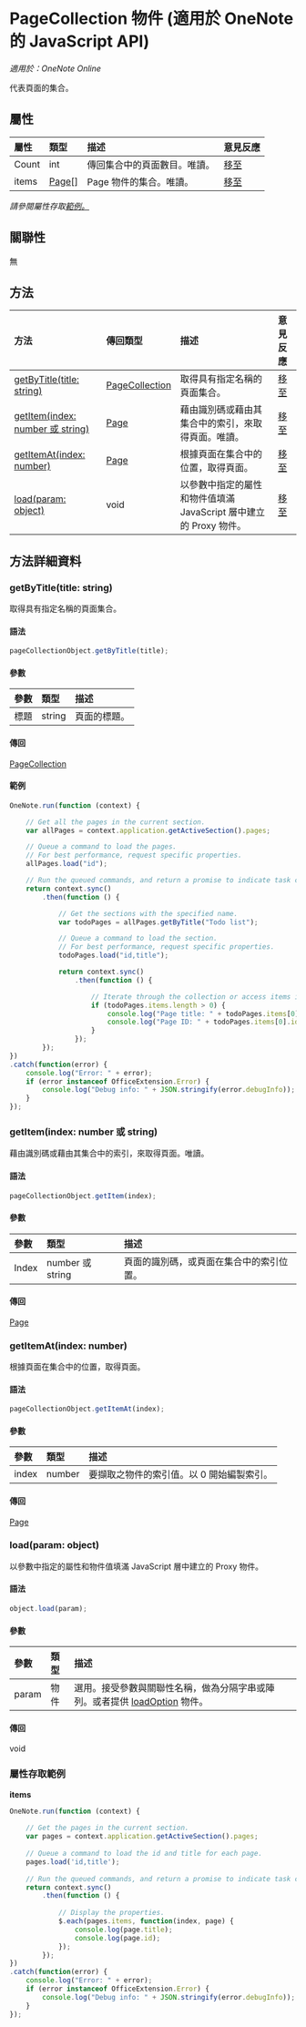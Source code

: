 # <a name="pagecollection-object-(javascript-api-for-onenote)"></a>PageCollection 物件 (適用於 OneNote 的 JavaScript API)

_適用於：OneNote Online_  


代表頁面的集合。

## <a name="properties"></a>屬性

| 屬性	     | 類型	   |描述|意見反應|
|:---------------|:--------|:----------|:-------|
|Count|int|傳回集合中的頁面數目。唯讀。|[移至](https://github.com/OfficeDev/office-js-docs/issues/new?title=OneNote-pageCollection-count)|
|items|[Page[]](page.md)|Page 物件的集合。唯讀。|[移至](https://github.com/OfficeDev/office-js-docs/issues/new?title=OneNote-pageCollection-items)|

_請參閱屬性存取[範例。](#property-access-examples)_

## <a name="relationships"></a>關聯性
無


## <a name="methods"></a>方法

| 方法           | 傳回類型    |描述| 意見反應|
|:---------------|:--------|:----------|:-------|
|[getByTitle(title: string)](#getbytitletitle-string)|[PageCollection](pagecollection.md)|取得具有指定名稱的頁面集合。|[移至](https://github.com/OfficeDev/office-js-docs/issues/new?title=OneNote-pageCollection-getByTitle)|
|[getItem(index: number 或 string)](#getitemindex-number-or-string)|[Page](page.md)|藉由識別碼或藉由其集合中的索引，來取得頁面。唯讀。|[移至](https://github.com/OfficeDev/office-js-docs/issues/new?title=OneNote-pageCollection-getItem)|
|[getItemAt(index: number)](#getitematindex-number)|[Page](page.md)|根據頁面在集合中的位置，取得頁面。|[移至](https://github.com/OfficeDev/office-js-docs/issues/new?title=OneNote-pageCollection-getItemAt)|
|[load(param: object)](#loadparam-object)|void|以參數中指定的屬性和物件值填滿 JavaScript 層中建立的 Proxy 物件。|[移至](https://github.com/OfficeDev/office-js-docs/issues/new?title=OneNote-pageCollection-load)|

## <a name="method-details"></a>方法詳細資料


### <a name="getbytitle(title:-string)"></a>getByTitle(title: string)
取得具有指定名稱的頁面集合。

#### <a name="syntax"></a>語法
```js
pageCollectionObject.getByTitle(title);
```

#### <a name="parameters"></a>參數
| 參數	    | 類型	   |描述|
|:---------------|:--------|:----------|
|標題|string|頁面的標題。|

#### <a name="returns"></a>傳回
[PageCollection](pagecollection.md)

#### <a name="examples"></a>範例
```js
OneNote.run(function (context) {

    // Get all the pages in the current section.
    var allPages = context.application.getActiveSection().pages;

    // Queue a command to load the pages. 
    // For best performance, request specific properties.
    allPages.load("id"); 

    // Run the queued commands, and return a promise to indicate task completion.
    return context.sync()
        .then(function () {

            // Get the sections with the specified name.
            var todoPages = allPages.getByTitle("Todo list");

            // Queue a command to load the section. 
            // For best performance, request specific properties.
            todoPages.load("id,title"); 

            return context.sync()
                .then(function () {

                    // Iterate through the collection or access items individually by index.
                    if (todoPages.items.length > 0) {
                        console.log("Page title: " + todoPages.items[0].title);
                        console.log("Page ID: " + todoPages.items[0].id);
                    }
                });
        });
})
.catch(function(error) {
    console.log("Error: " + error);
    if (error instanceof OfficeExtension.Error) {
        console.log("Debug info: " + JSON.stringify(error.debugInfo));
    }
});
```

### <a name="getitem(index:-number-or-string)"></a>getItem(index: number 或 string)
藉由識別碼或藉由其集合中的索引，來取得頁面。唯讀。

#### <a name="syntax"></a>語法
```js
pageCollectionObject.getItem(index);
```

#### <a name="parameters"></a>參數
| 參數	    | 類型	   |描述|
|:---------------|:--------|:----------|
|Index|number 或 string|頁面的識別碼，或頁面在集合中的索引位置。|

#### <a name="returns"></a>傳回
[Page](page.md)

### <a name="getitemat(index:-number)"></a>getItemAt(index: number)
根據頁面在集合中的位置，取得頁面。

#### <a name="syntax"></a>語法
```js
pageCollectionObject.getItemAt(index);
```

#### <a name="parameters"></a>參數
| 參數	    | 類型	   |描述|
|:---------------|:--------|:----------|
|index|number|要擷取之物件的索引值。以 0 開始編製索引。|

#### <a name="returns"></a>傳回
[Page](page.md)

### <a name="load(param:-object)"></a>load(param: object)
以參數中指定的屬性和物件值填滿 JavaScript 層中建立的 Proxy 物件。

#### <a name="syntax"></a>語法
```js
object.load(param);
```

#### <a name="parameters"></a>參數
| 參數	    | 類型	   |描述|
|:---------------|:--------|:----------|
|param|物件|選用。接受參數與關聯性名稱，做為分隔字串或陣列。或者提供 [loadOption](loadoption.md) 物件。|

#### <a name="returns"></a>傳回
void
### <a name="property-access-examples"></a>屬性存取範例

**items**
```js
OneNote.run(function (context) {
    
    // Get the pages in the current section.
    var pages = context.application.getActiveSection().pages;
    
    // Queue a command to load the id and title for each page.            
    pages.load('id,title');
    
    // Run the queued commands, and return a promise to indicate task completion.
    return context.sync()
        .then(function () {
            
            // Display the properties.
            $.each(pages.items, function(index, page) {
                console.log(page.title);
                console.log(page.id);
            });
        }); 
})
.catch(function(error) {
    console.log("Error: " + error);
    if (error instanceof OfficeExtension.Error) {
        console.log("Debug info: " + JSON.stringify(error.debugInfo));
    }
});
```

